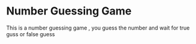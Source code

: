# Number Guessing Game 
This is a number guessing game , you guess the number and wait for true guss or false guess